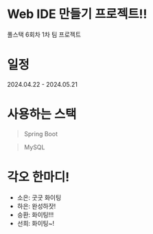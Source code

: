 # Web IDE 만들기 프로젝트!!
풀스택 6회차 1차 팀 프로젝트

# 일정
2024.04.22 - 2024.05.21

# 사용하는 스택
> Spring Boot

> MySQL

# 각오 한마디!
* 소은: 굿굿 화이팅
* 하은: 완성하잣!
* 승환: 화이팅!!!
* 선희: 화이팅~!


